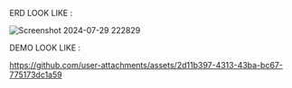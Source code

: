 ERD LOOK LIKE :


![Screenshot 2024-07-29 222829](https://github.com/user-attachments/assets/005ab6fd-339a-4a79-9410-550d9d903d34)


DEMO LOOK LIKE :

https://github.com/user-attachments/assets/2d11b397-4313-43ba-bc67-775173dc1a59
